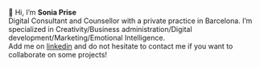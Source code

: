 👋 Hi, I’m <b>Sonia Prise</b> <br/>
Digital Consultant and Counsellor with a private practice in Barcelona.
I’m specialized in Creativity/Business administration/Digital development/Marketing/Emotional Intelligence.</br>
Add me on <a target="_blank" href="https://linkedin.com/in/soniaprise">linkedin</a> and do not hesitate to contact me if you want to collaborate on some projects!
